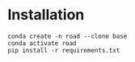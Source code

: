 # Installation
```
conda create -n road --clone base
conda activate road
pip install -r requirements.txt
```
